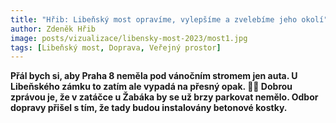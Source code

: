```yaml
---
title: "Hřib: Libeňský most opravíme, vylepšíme a zvelebíme jeho okolí"
author: Zdeněk Hřib
image: posts/vizualizace/libensky-most-2023/most1.jpg
tags: [Libeňský most, Doprava, Veřejný prostor]
---
```


**Přál bych si, aby Praha 8 neměla pod vánočním stromem jen auta. U Libeňského zámku to zatím ale vypadá na přesný opak. 🎄🚗 Dobrou zprávou je, že v zatáčce u Žabáka by se už brzy parkovat nemělo. Odbor dopravy přišel s tím, že tady budou instalovány betonové kostky.**
